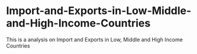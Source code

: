 # Import-and-Exports-in-Low-Middle-and-High-Income-Countries
This is a analysis on Import and Exports in Low, Middle and High Income Countries
